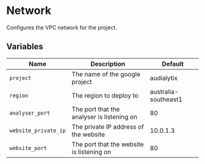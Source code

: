 # Network

Configures the VPC network for the project.

## Variables

| Name | Description | Default |
|------|-------------|---------|
| `project` | The name of the google project | audialytix |
| `region` | The region to deploy to | australia-southeast1 |
| `analyser_port` | The port that the analyser is listening on | 80 |
| `website_private_ip` | The private IP address of the website | 10.0.1.3 |
| `website_port` | The port that the website is listening on | 80 |
